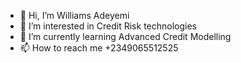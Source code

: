 - 👋 Hi, I’m Williams Adeyemi
- 👀 I’m interested in Credit Risk technologies
- 🌱 I’m currently learning Advanced Credit Modelling
- 📫 How to reach me +2349065512525

<!---
wadeyemi/wadeyemi is a ✨ special ✨ repository because its `README.md` (this file) appears on your GitHub profile.
You can click the Preview link to take a look at your changes.
--->
